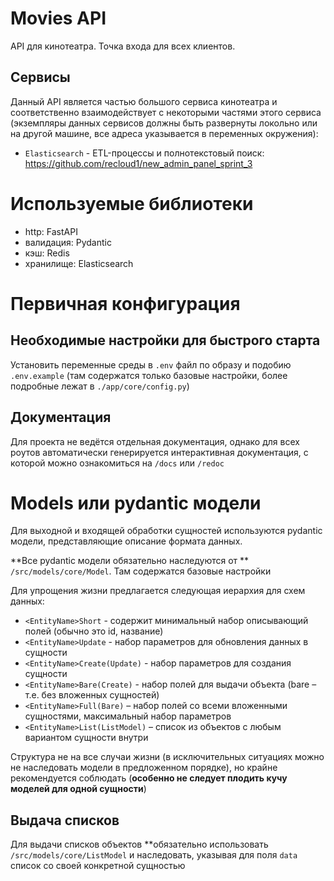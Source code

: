 # Movies API

API для кинотеатра. Точка входа для всех клиентов.

## Сервисы

Данный API является частью большого сервиса кинотеатра и соответственно взаимодействует с некоторыми частями
этого сервиса (экземпляры данных сервисов должны быть развернуты локольно или на другой машине, все адреса указывается в переменных окружения):

- `Elasticsearch` - ETL-процессы и полнотекстовый поиск: https://github.com/recloud1/new_admin_panel_sprint_3

# Используемые библиотеки

- http: FastAPI
- валидация: Pydantic
- кэш: Redis
- хранилище: Elasticsearch

# Первичная конфигурация

## Необходимые настройки для быстрого старта

Установить переменные среды в `.env` файл по образу и подобию `.env.example`
(там содержатся только базовые настройки, более подробные лежат в `./app/core/config.py`)

## Документация

Для проекта не ведётся отдельная документация, однако для всех роутов автоматически генерируется интерактивная
документация, с которой можно ознакомиться на `/docs` или `/redoc`


# Models или pydantic модели

Для выходной и входящей обработки сущностей используются pydantic модели, представляющие описание формата
данных.

**Все pydantic модели обязательно наследуются от ** `/src/models/core/Model`. Там содержатся базовые
настройки

Для упрощения жизни предлагается следующая иерархия для схем данных:

- `<EntityName>Short` - содержит минимальный набор описывающий полей (обычно это id, название)
- `<EntityName>Update` - набор параметров для обновления данных в сущности
- `<EntityName>Create(Update)` - набор параметров для создания сущности
- `<EntityName>Bare(Create)` - набор полей для выдачи объекта (bare – т.е. без вложенных сущностей)
- `<EntityName>Full(Bare)` – набор полей со всеми вложенными сущностями, максимальный набор параметров
- `<EntityName>List(ListModel)` – список из объектов с любым вариантом сущности внутри

Структура не на все случаи жизни (в исключительных ситуациях можно не наследовать модели в предложенном
порядке), но крайне рекомендуется соблюдать (**особенно не следует плодить кучу моделей для одной сущности**)

## Выдача списков

Для выдачи списков объектов **обязательно использовать `/src/models/core/ListModel` и наследовать,
указывая для поля `data` список со своей конкретной сущностью
